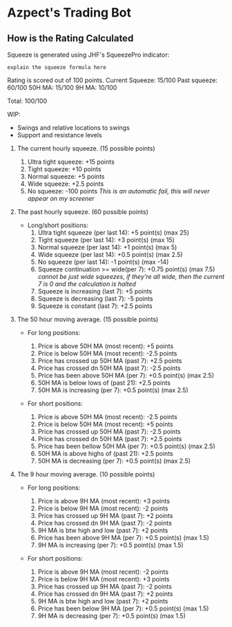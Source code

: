 # Azpect's Trading Bot


## How is the Rating Calculated

Squeeze is generated using JHF's SqueezePro indicator:

`explain the squeeze formula here`


Rating is scored out of 100 points.
Current Squeeze: 15/100
Past squeeze: 60/100
50H MA: 15/100
9H MA: 10/100

Total: 100/100

WIP: 
- Swings and relative locations to swings
- Support and resistance levels

1. The current hourly squeeze. (15 possible points)

    1. Ultra tight squeeze:    +15  points
    2. Tight squeeze:          +10  points
    3. Normal squeeze:         +5   points
    4. Wide squeeze:           +2.5 points
    5. No squeeze:             -100 points *This is an automatic fail, this will never appear on my screener*

2. The past hourly squeeze. (60 possible points)

    - Long/short positions:
        1. Ultra tight squeeze (per last 14):    +5    point(s) (max 25)
        2. Tight squeeze (per last 14):          +3    point(s) (max 15)
        3. Normal squeeze (per last 14):         +1    point(s) (max 5)
        4. Wide squeeze (per last 14):           +0.5  point(s) (max 2.5)
        5. No squeeze (per last 14):             -1    point(s) (max -14)
        6. Squeeze continuation >= wide(per 7):  +0.75 point(s) (max 7.5) *cannot be just wide squeezes, if they're all wide, then the current 7 is 0 and the calculation is halted*
        7. Squeeze is increasing (last 7):       +5    points 
        8. Squeeze is decreasing (last 7):       -5    points
        9. Squeeze is constant (last 7):         +2.5  points

3. The 50 hour moving average. (15 possible points)

    - For long positions:
        1. Price is above 50H MA (most recent):  +5   points
        2. Price is below 50H MA (most recent):  -2.5 points
        3. Price has crossed up 50H MA (past 7): +2.5 points
        4. Price has crossed dn 50H MA (past 7): -2.5 points
        5. Price has been above 50H MA (per 7):  +0.5 point(s) (max 2.5)
        6. 50H MA is below lows of (past 21):    +2.5 points
        7. 50H MA is increasing (per 7):         +0.5 point(s) (max 2.5)

    - For short positions:
        1. Price is above 50H MA (most recent):  -2.5 points
        2. Price is below 50H MA (most recent):  +5   points
        3. Price has crossed up 50H MA (past 7): -2.5 points
        4. Price has crossed dn 50H MA (past 7): +2.5 points
        5. Price has been bellow 50H MA (per 7): +0.5 point(s) (max 2.5)
        6. 50H MA is above highs of (past 21):   +2.5 points
        7. 50H MA is decreasing (per 7):         +0.5 point(s) (max 2.5)

4. The 9 hour moving average. (10 possible points)

    - For long positions:
        1. Price is above 9H MA (most recent):  +3   points
        2. Price is below 9H MA (most recent):  -2   points
        3. Price has crossed up 9H MA (past 7): +2   points
        4. Price has crossed dn 9H MA (past 7): -2   points
        5. 9H MA is btw high and low (past 7):  +2   points
        6. Price has been above 9H MA (per 7):  +0.5 point(s) (max 1.5)
        7. 9H MA is increasing (per 7):         +0.5 point(s) (max 1.5)

    - For short positions:
        1. Price is above 9H MA (most recent):  -2   points
        2. Price is below 9H MA (most recent):  +3   points
        3. Price has crossed up 9H MA (past 7): -2   points
        4. Price has crossed dn 9H MA (past 7): +2   points
        5. 9H MA is btw high and low (past 7):  +2   points
        6. Price has been below 9H MA (per 7):  +0.5 point(s) (max 1.5)
        7. 9H MA is decreasing (per 7):         +0.5 point(s) (max 1.5)
